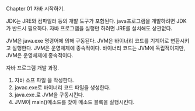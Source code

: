 Chapter 01 자바 시작하기.

JDK는  JRE와 컴파일러 등의 개발 도구가 포함된다.
java프로그램을 개발하려면 JDK가 반드시 필요하다.
자바 프로그램을 실행만 하려면 JRE를 설치해도 상관없다.

JVM은 java.exe 명령어에 의해 구동된다.
JVM은 바이너리 코드를 기계어로 변환시키고 실행한다.
JVM은 운영체제에 종속적이다.
바이너리 코드는 JVM에 독립적이지만, JVM은 운영체제에 종속적이다.

자바 프로그램 개발 과정.
1. 자바 소프 파일 을 작성한다.
2. javac.exe로 바이너리 코드 파일을 생성한다.
3. java.exe.로 JVM을 구동시킨다.
4. JVM이 main()메소드를 찾아 메소드 블록을 실행시킨다.


